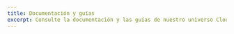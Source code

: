 ```yaml
---
title: Documentación y guías
excerpt: Consulte la documentación y las guías de nuestro universo Cloud para ayudarle a desplegar y utilizar nuestras soluciones.
---
```


